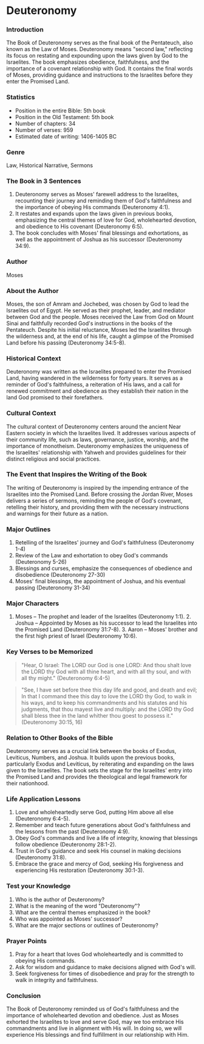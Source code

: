 # Deuteronomy

### Introduction

The Book of Deuteronomy serves as the final book of the Pentateuch, also known as the Law of Moses. Deuteronomy means "second law," reflecting its focus on restating and expounding upon the laws given by God to the Israelites. The book emphasizes obedience, faithfulness, and the importance of a covenant relationship with God. It contains the final words of Moses, providing guidance and instructions to the Israelites before they enter the Promised Land.

### Statistics

* Position in the entire Bible: 5th book
* Position in the Old Testament: 5th book
* Number of chapters: 34
* Number of verses: 959
* Estimated date of writing: 1406-1405 BC

### Genre

Law, Historical Narrative, Sermons

### The Book in 3 Sentences

1. Deuteronomy serves as Moses' farewell address to the Israelites, recounting their journey and reminding them of God's faithfulness and the importance of obeying His commands (Deuteronomy 4:1).
2. It restates and expands upon the laws given in previous books, emphasizing the central themes of love for God, wholehearted devotion, and obedience to His covenant (Deuteronomy 6:5).
3. The book concludes with Moses' final blessings and exhortations, as well as the appointment of Joshua as his successor (Deuteronomy 34:9).

### Author

Moses

### About the Author

Moses, the son of Amram and Jochebed, was chosen by God to lead the Israelites out of Egypt. He served as their prophet, leader, and mediator between God and the people. Moses received the Law from God on Mount Sinai and faithfully recorded God's instructions in the books of the Pentateuch. Despite his initial reluctance, Moses led the Israelites through the wilderness and, at the end of his life, caught a glimpse of the Promised Land before his passing (Deuteronomy 34:5-8).

### Historical Context

Deuteronomy was written as the Israelites prepared to enter the Promised Land, having wandered in the wilderness for forty years. It serves as a reminder of God's faithfulness, a reiteration of His laws, and a call for renewed commitment and obedience as they establish their nation in the land God promised to their forefathers.

### Cultural Context

The cultural context of Deuteronomy centers around the ancient Near Eastern society in which the Israelites lived. It addresses various aspects of their community life, such as laws, governance, justice, worship, and the importance of monotheism. Deuteronomy emphasizes the uniqueness of the Israelites' relationship with Yahweh and provides guidelines for their distinct religious and social practices.

### The Event that Inspires the Writing of the Book

The writing of Deuteronomy is inspired by the impending entrance of the Israelites into the Promised Land. Before crossing the Jordan River, Moses delivers a series of sermons, reminding the people of God's covenant, retelling their history, and providing them with the necessary instructions and warnings for their future as a nation.

### Major Outlines

1. Retelling of the Israelites' journey and God's faithfulness (Deuteronomy 1-4)
2. Review of the Law and exhortation to obey God's commands (Deuteronomy 5-26)
3. Blessings and curses, emphasize the consequences of obedience and disobedience (Deuteronomy 27-30)
4. Moses' final blessings, the appointment of Joshua, and his eventual passing (Deuteronomy 31-34)

### Major Characters

1. Moses – The prophet and leader of the Israelites (Deuteronomy 1:1). 2. Joshua – Appointed by Moses as his successor to lead the Israelites into the Promised Land (Deuteronomy 31:7-8). 3. Aaron – Moses' brother and the first high priest of Israel (Deuteronomy 10:6).

### Key Verses to be Memorized

> "Hear, O Israel: The LORD our God is one LORD: And thou shalt love the LORD thy God with all thine heart, and with all thy soul, and with all thy might." (Deuteronomy 6:4-5)

> "See, I have set before thee this day life and good, and death and evil; In that I command thee this day to love the LORD thy God, to walk in his ways, and to keep his commandments and his statutes and his judgments, that thou mayest live and multiply: and the LORD thy God shall bless thee in the land whither thou goest to possess it." (Deuteronomy 30:15, 16)

### Relation to Other Books of the Bible

Deuteronomy serves as a crucial link between the books of Exodus, Leviticus, Numbers, and Joshua. It builds upon the previous books, particularly Exodus and Leviticus, by reiterating and expanding on the laws given to the Israelites. The book sets the stage for the Israelites' entry into the Promised Land and provides the theological and legal framework for their nationhood.

### Life Application Lessons

1. Love and wholeheartedly serve God, putting Him above all else (Deuteronomy 6:4-5).
2. Remember and teach future generations about God's faithfulness and the lessons from the past (Deuteronomy 4:9).
3. Obey God's commands and live a life of integrity, knowing that blessings follow obedience (Deuteronomy 28:1-2).
4. Trust in God's guidance and seek His counsel in making decisions (Deuteronomy 31:8).
5. Embrace the grace and mercy of God, seeking His forgiveness and experiencing His restoration (Deuteronomy 30:1-3).

### Test your Knowledge

1. Who is the author of Deuteronomy?
2. What is the meaning of the word "Deuteronomy"?
3. What are the central themes emphasized in the book?
4. Who was appointed as Moses' successor?
5. What are the major sections or outlines of Deuteronomy?

### Prayer Points

1. Pray for a heart that loves God wholeheartedly and is committed to obeying His commands.
2. Ask for wisdom and guidance to make decisions aligned with God's will.
3. Seek forgiveness for times of disobedience and pray for the strength to walk in integrity and faithfulness.

### Conclusion

The Book of Deuteronomy reminded us of God's faithfulness and the importance of wholehearted devotion and obedience. Just as Moses exhorted the Israelites to love and serve God, may we too embrace His commandments and live in alignment with His will. In doing so, we will experience His blessings and find fulfillment in our relationship with Him.
